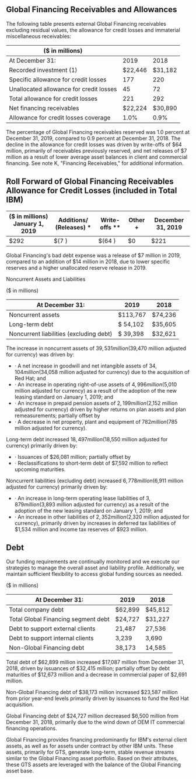 ## Global Financing Receivables and Allowances

The following table presents external Global Financing receivables excluding residual values, the allowance for credit losses and immaterial miscellaneous receivables:

| ($ in millions)                         |         |         |
|-----------------------------------------|---------|---------|
| At December 31:                         | 2019    | 2018    |
| Recorded investment  (1)                | $22,446 | $31,182 |
| Specific allowance for credit losses    | 177     | 220     |
| Unallocated allowance for credit losses | 45      | 72      |
| Total allowance for credit losses       | 221     | 292     |
| Net financing receivables               | $22,224 | $30,890 |
| Allowance for credit losses coverage    | 1.0%    | 0.9%    |

The percentage of Global Financing receivables reserved was 1.0 percent at December 31, 2019, compared to 0.9 percent at December 31, 2018. The decline in the allowance for credit losses was driven by write-offs of $64 million, primarily of receivables previously reserved, and net releases of $7 million as a result of lower average asset balances in client and commercial financing. See note K, "Financing Receivables," for additional information.

## Roll Forward of Global Financing Receivables Allowance for Credit Losses (included in Total IBM)

| ($ in millions) January 1,  2019   | Additions/ (Releases) *   | Write-offs **   | Other +   | December 31,  2019   |
|------------------------------------|---------------------------|-----------------|-----------|----------------------|
| $292                               | $(7 )                     | $(64 )          | $0        | $221                 |

Global Financing's bad debt expense was a release of $7 million in 2019, compared to an addition of $14 million in 2018, due to lower specific reserves and a higher unallocated reserve release in 2019.

Noncurrent Assets and Liabilities

($ in millions)

| At December 31:                         | 2019     | 2018    |
|-----------------------------------------|----------|---------|
| Noncurrent assets                       | $113,767 | $74,236 |
| Long-term debt                          | $ 54,102 | $35,605 |
| Noncurrent liabilities (excluding debt) | $ 39,398 | $32,621 |

The increase in noncurrent assets of $39,531 million ($39,470 million adjusted for currency) was driven by:

- · A net increase in goodwill and net intangible assets of $34,104 million ($34,058 million adjusted for currency) due to the acquisition of Red Hat; and
- · An increase in operating right-of-use assets of $4,996 million ($5,010 million adjusted for currency) as a result of the adoption of the new leasing standard on January 1, 2019; and
- · An increase in prepaid pension assets of $2,199 million ($2,152 million adjusted for currency) driven by higher returns on plan assets and plan remeasurements; partially offset by
- · A decrease in net property, plant and equipment of $782 million ($785 million adjusted for currency).

Long-term debt increased $18,497 million ($18,550 million adjusted for currency) primarily driven by:

- · Issuances of $26,081 million; partially offset by
- · Reclassifications to short-term debt of $7,592 million to reflect upcoming maturities.

Noncurrent liabilities (excluding debt) increased $6,778 million ($6,911 million adjusted for currency) primarily driven by:

- · An increase in long-term operating lease liabilities of $3,879 million ($3,893 million adjusted for currency) as a result of the adoption of the new leasing standard on January 1, 2019; and
- · An increase in other liabilities of $2,352 million ($2,320 million adjusted for currency), primarily driven by increases in deferred tax liabilities of $1,534 million and income tax reserves of $923 million.

## Debt

Our funding requirements are continually monitored and we execute our strategies to manage the overall asset and liability profile. Additionally, we maintain sufficient flexibility to access global funding sources as needed.

($ in millions)

| At December 31:                     | 2019    | 2018    |
|-------------------------------------|---------|---------|
| Total company debt                  | $62,899 | $45,812 |
| Total Global Financing segment debt | $24,727 | $31,227 |
| Debt to support external clients    | 21,487  | 27,536  |
| Debt to support internal clients    | 3,239   | 3,690   |
| Non-Global Financing debt           | 38,173  | 14,585  |

Total debt of $62,899 million increased $17,087 million from December 31, 2018, driven by issuances of $32,415 million; partially offset by debt maturities of $12,673 million and a decrease in commercial paper of $2,691 million.

Non-Global Financing debt of $38,173 million increased $23,587 million from prior year-end levels primarily driven by issuances to fund the Red Hat acquisition.

Global Financing debt of $24,727 million decreased $6,500 million from December 31, 2018, primarily due to the wind down of OEM IT commercial financing operations.

Global Financing provides financing predominantly for IBM's external client assets, as well as for assets under contract by other IBM units. These assets, primarily for GTS, generate long-term, stable revenue streams similar to the Global Financing asset portfolio. Based on their attributes, these GTS assets are leveraged with the balance of the Global Financing asset base.